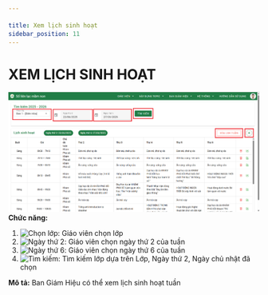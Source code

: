 ```yaml
---

title: Xem lịch sinh hoạt
sidebar_position: 11
---
```


# XEM LỊCH SINH HOẠT

![Topic của GV](/img/ban-giam-hieu/xem-lich-sinh-hoat/xem-lich-sinh-hoat.png)  
__Chức năng:__ 
1. <img src="/docs-kqht/img/chung/chon-lop.png" alt="Chọn lớp" width="150" />: Giáo viên chọn lớp 
2. <img src="/docs-kqht/img/giao-vien/lich-sinh-hoat/ngay-thu-2.png" alt="Ngày thứ 2" width="100" />: Giáo viên chọn ngày thứ 2 của tuần 
3. <img src="/docs-kqht/img/giao-vien/lich-sinh-hoat/ngay-thu-6.png" alt="Ngày thứ 6" width="100" />: Giáo viên chọn ngày thứ 6 của tuần 
4. <img src="/docs-kqht/img/chung/tim.png" alt="Tìm kiếm" width="70" />: Tìm kiếm lớp dựa trên Lớp, Ngày thứ 2, Ngày chủ nhật đã chọn 

__Mô tả:__ Ban Giám Hiệu có thể xem lịch sinh hoạt tuần